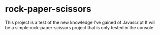 # rock-paper-scissors 
This project is a test of the new knowledge I've gained of Javascript
It will be a simple rock-paper-scissors project that is only tested in the console